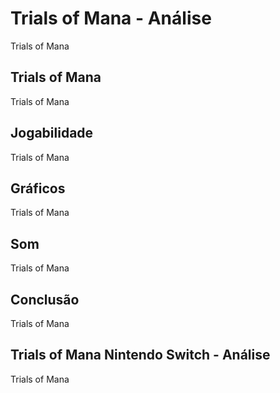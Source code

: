 ---
---

# Trials of Mana - Análise

Trials of Mana

## Trials of Mana

Trials of Mana

## Jogabilidade

Trials of Mana

## Gráficos

Trials of Mana

## Som

Trials of Mana

## Conclusão

Trials of Mana

## Trials of Mana Nintendo Switch - Análise

Trials of Mana
